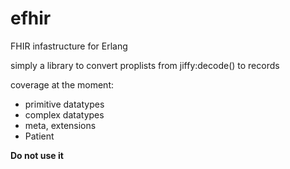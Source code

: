 # efhir
FHIR infastructure for Erlang

simply a library to convert proplists from jiffy:decode() to records

coverage at the moment:

- primitive datatypes
- complex datatypes
- meta, extensions
- Patient

**Do not use it**
